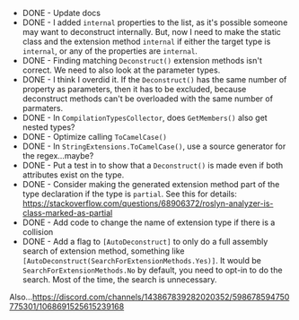* DONE - Update docs
* DONE - I added `internal` properties to the list, as it's possible someone may want to deconstruct internally. But, now I need to make the static class and the extension method `internal` if either the target type is `internal`, or any of the properties are `internal`.
* DONE - Finding matching `Deconstruct()` extension methods isn't correct. We need to also look at the parameter types.
* DONE - I think I overdid it. If the `Deconstruct()` has the same number of property as parameters, then it has to be excluded, because deconstruct methods can't be overloaded with the same number of parmaters.
* DONE - In `CompilationTypesCollector`, does `GetMembers()` also get nested types?
* DONE - Optimize calling `ToCamelCase()`
* DONE - In `StringExtensions.ToCamelCase()`, use a source generator for the regex...maybe?
* DONE - Put a test in to show that a `Deconstruct()` is made even if both attributes exist on the type.
* DONE - Consider making the generated extension method part of the type declaration if the type is `partial`. See this for details: https://stackoverflow.com/questions/68906372/roslyn-analyzer-is-class-marked-as-partial
* DONE - Add code to change the name of extension type if there is a collision
* DONE - Add a flag to `[AutoDeconstruct]` to only do a full assembly search of extension method, something like `[AutoDeconstruct(SearchForExtensionMethods.Yes)]`. It would be `SearchForExtensionMethods.No` by default, you need to opt-in to do the search. Most of the time, the search is unnecessary.


Also...https://discord.com/channels/143867839282020352/598678594750775301/1068691525615239168